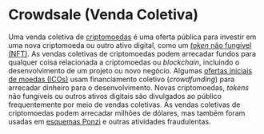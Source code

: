 # Crowdsale (Venda Coletiva)

Uma venda coletiva de [criptomoedas](Criptomoedas.md) é uma oferta pública para investir em uma nova criptomoeda ou outro ativo digital, como um [_token_ não fungível (NFT)](NFT.md). As vendas coletivas de criptomoedas podem arrecadar fundos para qualquer coisa relacionada a criptomoedas ou _blockchain_, incluindo o desenvolvimento de um projeto ou novo negócio. Algumas [ofertas iniciais de moedas (ICOs)](ICO.md) usam financiamento coletivo (_crowdfunding_) para arrecadar dinheiro para o desenvolvimento. Novas criptomoedas, _tokens_ não fungíveis ou outros ativos digitais são divulgados ao público frequentemente por meio de vendas coletivas. As vendas coletivas de criptomoedas podem arrecadar milhões de dólares, mas também foram usadas em [esquemas Ponzi](Esquema%20Ponzi.md) e outras atividades fraudulentas.
